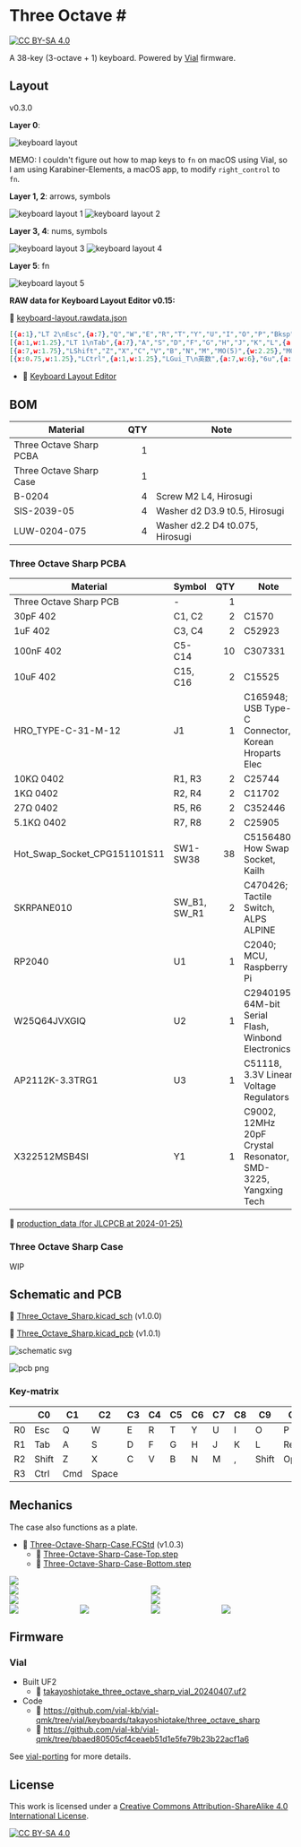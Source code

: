# Three Octave \#

[![CC BY-SA 4.0][cc-by-sa-shield]][cc-by-sa]

A 38-key (3-octave + 1) keyboard. Powered by [Vial](https://get.vial.today/) firmware.

## Layout

v0.3.0

**Layer 0**:

![keyboard layout](layout/keyboard-layout.png)

MEMO: I couldn't figure out how to map keys to `fn` on macOS using Vial, so I am using Karabiner-Elements, a macOS app, to modify `right_control` to `fn`.

**Layer 1, 2**: arrows, symbols

![keyboard layout 1](layout/keyboard-layout-1.png)
![keyboard layout 2](layout/keyboard-layout-2.png)

**Layer 3, 4**: nums, symbols

![keyboard layout 3](layout/keyboard-layout-3.png)
![keyboard layout 4](layout/keyboard-layout-4.png)

**Layer 5**: fn

![keyboard layout 5](layout/keyboard-layout-5.png)

**RAW data for Keyboard Layout Editor v0.15:**

📄 [keyboard-layout.rawdata.json](layout/keyboard-layout.rawdata.json)

```json
[{a:1},"LT 2\nEsc",{a:7},"Q","W","E","R","T","Y","U","I","O","P","Bksp"],
[{a:1,w:1.25},"LT 1\nTab",{a:7},"A","S","D","F","G","H","J","K","L",{a:1,w:1.75},"LT 4\nEnter"],
[{a:7,w:1.75},"LShift","Z","X","C","V","B","N","M","MO(5)",{w:2.25},"MO(3)"],
[{x:0.75,w:1.25},"LCtrl",{a:1,w:1.25},"LGui_T\n英数",{a:7,w:6},"6u",{a:1},"RAlt_T\nかな",{a:7},"RCtrl"],
```

- 🔗 [Keyboard Layout Editor](http://www.keyboard-layout-editor.com/)

## BOM

| Material | QTY | Note |
|-|-:|-|
| Three Octave Sharp PCBA | 1 | |
| Three Octave Sharp Case | 1 | |
| B-0204 | 4 | Screw M2 L4, Hirosugi |
| SIS-2039-05 | 4 | Washer d2 D3.9 t0.5, Hirosugi |
| LUW-0204-075 | 4 | Washer d2.2 D4 t0.075, Hirosugi |

### Three Octave Sharp PCBA

| Material | Symbol | QTY | Note |
|-|-|-:|-|
| Three Octave Sharp PCB | - | 1 | |
| 30pF 402 | C1, C2 | 2 | C1570 |
| 1uF 402 | C3, C4 | 2 | C52923 |
| 100nF 402 | C5-C14 | 10 | C307331 |
| 10uF 402 | C15, C16 | 2 | C15525 |
| HRO_TYPE-C-31-M-12 | J1 | 1 | C165948; USB Type-C Connector, Korean Hroparts Elec |
| 10KΩ 0402 | R1, R3 | 2 | C25744 |
| 1KΩ 0402 | R2, R4 | 2 | C11702 |
| 27Ω 0402 | R5, R6 | 2 | C352446 |
| 5.1KΩ 0402 | R7, R8 | 2 | C25905 |
| Hot_Swap_Socket_CPG151101S11 | SW1-SW38 | 38 | C5156480; How Swap Socket, Kailh |
| SKRPANE010 | SW_B1, SW_R1 | 2 | C470426; Tactile Switch, ALPS ALPINE |
| RP2040 | U1 | 1 | C2040; MCU, Raspberry Pi |
| W25Q64JVXGIQ | U2 | 1 | C2940195, 64M-bit Serial Flash, Winbond Electronics |
| AP2112K-3.3TRG1 | U3 | 1 | C51118, 3.3V Linear Voltage Regulators |
| X322512MSB4SI | Y1 | 1 | C9002, 12MHz 20pF Crystal Resonator, SMD-3225, Yangxing Tech |

📁 [production_data (for JLCPCB at 2024-01-25)](electronics/Three_Octave_Sharp/production/Three_Octave_Sharp_1.0.0_2024-01-25_19-34-58)

### Three Octave Sharp Case

WIP

## Schematic and PCB

📄 [Three_Octave_Sharp.kicad_sch](electronics/Three_Octave_Sharp/Three_Octave_Sharp.kicad_sch) (v1.0.0)

📄 [Three_Octave_Sharp.kicad_pcb](electronics/Three_Octave_Sharp/Three_Octave_Sharp.kicad_pcb) (v1.0.1)

![schematic svg](assets/schematic.svg)

![pcb png](assets/pcb.png)

### Key-matrix

|    | C0    | C1   | C2    | C3 | C4 | C5 | C6 | C7 | C8 | C9    | C10    | C11 |
|----|-------|------|-------|----|----|----|----|----|----|-------|--------|-----|
| R0 | Esc   | Q    | W     | E  | R  | T  | Y  | U  | I  | O     | P      | BS  |
| R1 | Tab   | A    | S     | D  | F  | G  | H  | J  | K  | L     | Return |     |
| R2 | Shift | Z    | X     | C  | V  | B  | N  | M  | ,  | Shift | Opt    | Fn  | 
| R3 | Ctrl  | Cmd  | Space |    |    |    |    |    |    |       |        |     |

## Mechanics

The case also functions as a plate.

- 📄 [Three-Octave-Sharp-Case.FCStd](mechanics/Three-Octave-Sharp-Case.FCStd) (v1.0.3)
    - 📄 [Three-Octave-Sharp-Case-Top.step](mechanics/Three-Octave-Sharp-Case-Top.step)
    - 📄 [Three-Octave-Sharp-Case-Bottom.step](Three-Octave-Sharp-Case-Bottom.step)

<div style="display: grid; gap: 1px; grid-template: 'a0 a0 a0 a0' 'a2t a2t a2b a2b' 'a5t a5t a5b a5b' 'a1 a3 a4 a6';">
<img src="assets/case_0.png" style="grid-area: a0;" />
<img src="assets/case_2t.png" style="grid-area: a2t;" />
<img src="assets/case_2b.png" style="grid-area: a2b;"/>
<img src="assets/case_5t.png" style="grid-area: a5t;"/>
<img src="assets/case_5b.png" style="grid-area: a5b;"/>
<img src="assets/case_1.png" style="grid-area: a1;"/>
<img src="assets/case_3.png" style="grid-area: a3;"/>
<img src="assets/case_4.png" style="grid-area: a4;"/>
<img src="assets/case_6.png" style="grid-area: a6;"/>
</div>

## Firmware

### Vial

- Built UF2
    - 📄 [takayoshiotake_three_octave_sharp_vial_20240407.uf2](vial-bin/takayoshiotake_three_octave_sharp_vial_20240407.uf2)
- Code
    - 🔗 <https://github.com/vial-kb/vial-qmk/tree/vial/keyboards/takayoshiotake/three_octave_sharp>
    - 🔗 <https://github.com/vial-kb/vial-qmk/tree/bbaed80505cf4ceaeb51d1e5fe79b23b22acf1a6>

See [vial-porting](vial-porting) for more details.

## License

This work is licensed under a
[Creative Commons Attribution-ShareAlike 4.0 International License][cc-by-sa].

[![CC BY-SA 4.0][cc-by-sa-image]][cc-by-sa]

[cc-by-sa]: http://creativecommons.org/licenses/by-sa/4.0/
[cc-by-sa-image]: https://licensebuttons.net/l/by-sa/4.0/88x31.png
[cc-by-sa-shield]: https://img.shields.io/badge/license-CC%20BY--SA%204.0-lightgrey.svg
